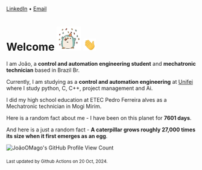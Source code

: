 [LinkedIn](https://www.linkedin.com/in/joão-pedro-gozzoli-b95641301/) &bull;
[Email](joaopedrogozzoli@gmail.com)

# Welcome <img src="happy.gif" height="64px" /> <img src="wave.gif" height="32px" />

I am João, a  **control and automation engineering student** and **mechatronic technician** based in Brazil Br.

Currently, I am studying as a **control and automation engineering** at [Unifei](https://unifei.edu.br) where I study python, C, C++, project management and Ai.

I did my high school education at ETEC Pedro Ferreira alves as a Mechatronic technician in Mogi Mirim.

Here is a random fact about me - I have been on this planet for **7601 days**.

And here is a just a random fact -  **A caterpillar grows roughly 27,000 times its size when it first emerges as an egg**.

![JoãoOMago's GitHub Profile View Count](https://komarev.com/ghpvc/?username=JoaoOMago)

<sub>Last updated by Github Actions on 20 Oct, 2024.</sub>
